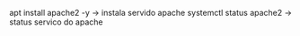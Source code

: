 apt install apache2 -y -> instala servido apache
systemctl status apache2 -> status servico do apache
